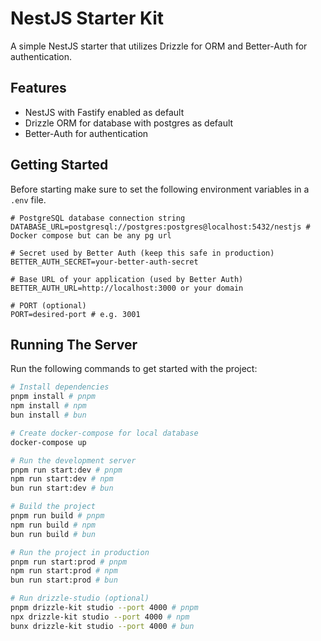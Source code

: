 # NestJS Starter Kit

A simple NestJS starter that utilizes Drizzle for ORM and Better-Auth for authentication.

## Features

- NestJS with Fastify enabled as default
- Drizzle ORM for database with postgres as default
- Better-Auth for authentication

## Getting Started

Before starting make sure to set the following environment variables in a `.env` file.

```env
# PostgreSQL database connection string
DATABASE_URL=postgresql://postgres:postgres@localhost:5432/nestjs # Docker compose but can be any pg url

# Secret used by Better Auth (keep this safe in production)
BETTER_AUTH_SECRET=your-better-auth-secret

# Base URL of your application (used by Better Auth)
BETTER_AUTH_URL=http://localhost:3000 or your domain

# PORT (optional)
PORT=desired-port # e.g. 3001
```

## Running The Server

Run the following commands to get started with the project:

```bash
# Install dependencies
pnpm install # pnpm
npm install # npm
bun install # bun

# Create docker-compose for local database
docker-compose up

# Run the development server
pnpm run start:dev # pnpm
npm run start:dev # npm
bun run start:dev # bun

# Build the project
pnpm run build # pnpm
npm run build # npm
bun run build # bun

# Run the project in production
pnpm run start:prod # pnpm
npm run start:prod # npm
bun run start:prod # bun

# Run drizzle-studio (optional)
pnpm drizzle-kit studio --port 4000 # pnpm
npx drizzle-kit studio --port 4000 # npm
bunx drizzle-kit studio --port 4000 # bun
```
